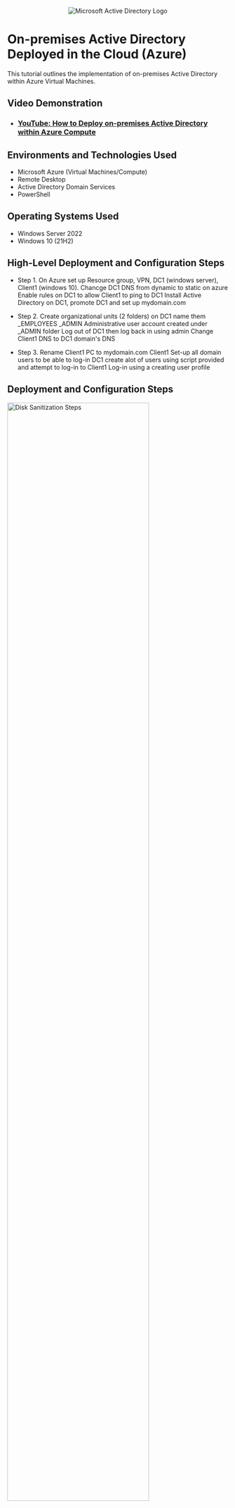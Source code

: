 <p align="center">
<img src="https://i.imgur.com/pU5A58S.png" alt="Microsoft Active Directory Logo"/>
</p>

<h1>On-premises Active Directory Deployed in the Cloud (Azure)</h1>
This tutorial outlines the implementation of on-premises Active Directory within Azure Virtual Machines.<br />


<h2>Video Demonstration</h2>

- ### [YouTube: How to Deploy on-premises Active Directory within Azure Compute](https://www.youtube.com)

<h2>Environments and Technologies Used</h2>

- Microsoft Azure (Virtual Machines/Compute)
- Remote Desktop
- Active Directory Domain Services
- PowerShell

<h2>Operating Systems Used </h2>

- Windows Server 2022
- Windows 10 (21H2)

<h2>High-Level Deployment and Configuration Steps</h2>

- Step 1. On Azure set up Resource group, VPN, DC1 (windows server), Client1 (windows 10).
          Chancge DC1 DNS from dynamic to static on azure
          Enable rules on DC1 to allow Client1 to ping to DC1
          Install Active Directory on DC1, promote DC1 and set up mydomain.com

- Step 2. Create organizational units (2 folders) on DC1 name them _EMPLOYEES _ADMIN
          Administrative user account created under _ADMIN folder
          Log out of DC1 then log back in using admin
          Change Client1 DNS to DC1 domain's DNS
  
- Step 3. Rename Client1 PC to mydomain.com
          Client1 Set-up all domain users to be able to log-in
          DC1 create alot of users using script provided and attempt to log-in to Client1
          Log-in using a creating user profile 

<h2>Deployment and Configuration Steps</h2>  

<p>
<img src="https://i.imgur.com/DJmEXEB.png" height="80%" width="80%" alt="Disk Sanitization Steps"/>
</p>
<p>
On Azure create RG, VPN, DC1(window server), and Client1(windows 10), go to DC1 menu, networking, networking interferface, IPconfig, change dynamic to static (save) 
Copy DC1 public Ipaddress, paste it to remote desktop to connect, on start (type) wf.msc (firewall menu) inbound rules, click on protocol located top bar on the right,
look for the first 3 ICMP rules (right click) to enable copy Client1 public ip address connect remote desktop command prompt ping (Client1 private ip) it should communicate
DC1 desktiop go to server manager, add roles and features, (click on) Active directory Domain Services, install, (server mode dashboard) go to (triangle emblem),
Promote this server as main controller, (display config menu) add new forest, (example) root name: mydomain.com, password: Password1, install (it may restart automatically) 
log back in using mydomain.com\username 

<p>
<img src="https://i.imgur.com/DJmEXEB.png" height="80%" width="80%" alt="Disk Sanitization Steps"/>
</p>
<p>
Server manager dashboard go to tools, active directory users and computers, (right click) mydomain.com, new, organizational unit, create _EMPLOYEE and _ADMIN files.
Inside _ADMIN file (right click) new, admin user,(example) name jane, last doe, username janeadm, password Password1 (uncheck box where user changes password)
(right click) jane doe, properties, (members tab) add, (type) domain (check names) domain admin, apply 
log out of DC1 then back in using admin mydomain.com\janeadm, 
On Azure (copy) DC1 private ip go to Client1, networking, NIC-IP, dns server, dns custom (paste) DC1 private ip, (save) Client1 restart

<p>
<img src="https://i.imgur.com/DJmEXEB.png" height="80%" width="80%" alt="Disk Sanitization Steps"/>
</p>
<p>
Log into Client1 go to start, system, rename this pc (advanced), change, members of domain, it will ask for admin log in mydomain.com\janeadm password Password1
(computer will restart) log in Client1 adm, start, system, remtote desktop, select users that can remotely access pc, add, (type) domain users, check names, 
DC1 desktop start, windows administrative tools, (server manager dashboard) active directory users and computers, <mydomain.com, 



